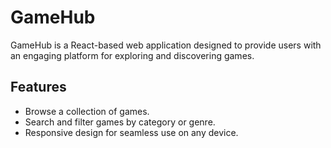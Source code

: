 # GameHub

GameHub is a React-based web application designed to provide users with an engaging platform for exploring and discovering games.

## Features

- Browse a collection of games.
- Search and filter games by category or genre.
- Responsive design for seamless use on any device.
